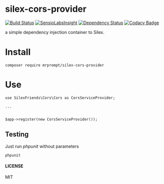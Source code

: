 # silex-cors-provider 
[![Build Status](https://travis-ci.org/SilexFriends/CORS.png)](https://travis-ci.org/SilexFriends/CORS) 
[![SensioLabsInsight](https://insight.sensiolabs.com/projects/7b8ed0fc-2f5a-4e6f-84fd-030430a3482e/mini.png)](https://insight.sensiolabs.com/projects/7b8ed0fc-2f5a-4e6f-84fd-030430a3482e)
[![Dependency Status](https://www.versioneye.com/user/projects/55ddde652383e9002500006d/badge.svg?style=flat)](https://www.versioneye.com/user/projects/55ddde652383e9002500006d)
[![Codacy Badge](https://api.codacy.com/project/badge/grade/86d167f3a142416283f9f66240dc2f2f)](https://www.codacy.com/app/mrprompt/silex-cors-provider)

a simple dependency injection container to Silex.

# Install

```
composer require mrprompt/silex-cors-provider
```

# Use

```
use SilexFriends\Cors\Cors as CorsServiceProvider;

...


$app->register(new CorsServiceProvider());

```
## Testing

Just run *phpunit* without parameters

```
phpunit
```

#### LICENSE
MIT
